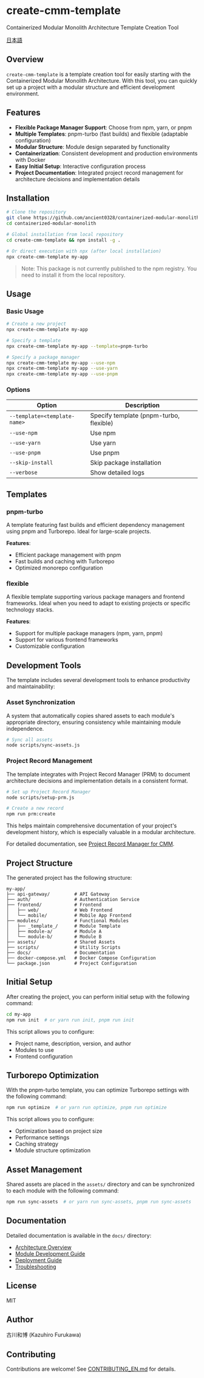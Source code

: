 # create-cmm-template

Containerized Modular Monolith Architecture Template Creation Tool

[日本語](./README_ja.md)

## Overview

`create-cmm-template` is a template creation tool for easily starting with the Containerized Modular Monolith Architecture. With this tool, you can quickly set up a project with a modular structure and efficient development environment.

## Features

- **Flexible Package Manager Support**: Choose from npm, yarn, or pnpm
- **Multiple Templates**: pnpm-turbo (fast builds) and flexible (adaptable configuration)
- **Modular Structure**: Module design separated by functionality
- **Containerization**: Consistent development and production environments with Docker
- **Easy Initial Setup**: Interactive configuration process
- **Project Documentation**: Integrated project record management for architecture decisions and implementation details

## Installation

```bash
# Clone the repository
git clone https://github.com/ancient0328/containerized-modular-monolith.git
cd containerized-modular-monolith

# Global installation from local repository
cd create-cmm-template && npm install -g .

# Or direct execution with npx (after local installation)
npx create-cmm-template my-app
```

> Note: This package is not currently published to the npm registry. You need to install it from the local repository.

## Usage

### Basic Usage

```bash
# Create a new project
npx create-cmm-template my-app

# Specify a template
npx create-cmm-template my-app --template=pnpm-turbo

# Specify a package manager
npx create-cmm-template my-app --use-npm
npx create-cmm-template my-app --use-yarn
npx create-cmm-template my-app --use-pnpm
```

### Options

| Option | Description |
|--------|-------------|
| `--template=<template-name>` | Specify template (pnpm-turbo, flexible) |
| `--use-npm` | Use npm |
| `--use-yarn` | Use yarn |
| `--use-pnpm` | Use pnpm |
| `--skip-install` | Skip package installation |
| `--verbose` | Show detailed logs |

## Templates

### pnpm-turbo

A template featuring fast builds and efficient dependency management using pnpm and Turborepo. Ideal for large-scale projects.

**Features**:
- Efficient package management with pnpm
- Fast builds and caching with Turborepo
- Optimized monorepo configuration

### flexible

A flexible template supporting various package managers and frontend frameworks. Ideal when you need to adapt to existing projects or specific technology stacks.

**Features**:
- Support for multiple package managers (npm, yarn, pnpm)
- Support for various frontend frameworks
- Customizable configuration

## Development Tools

The template includes several development tools to enhance productivity and maintainability:

### Asset Synchronization

A system that automatically copies shared assets to each module's appropriate directory, ensuring consistency while maintaining module independence.

```bash
# Sync all assets
node scripts/sync-assets.js
```

### Project Record Management

The template integrates with Project Record Manager (PRM) to document architecture decisions and implementation details in a consistent format.

```bash
# Set up Project Record Manager
node scripts/setup-prm.js

# Create a new record
npm run prm:create
```

This helps maintain comprehensive documentation of your project's development history, which is especially valuable in a modular architecture.

For detailed documentation, see [Project Record Manager for CMM](../documents/tools/project-record-manager_en.md).

## Project Structure

The generated project has the following structure:

```
my-app/
├── api-gateway/         # API Gateway
├── auth/                # Authentication Service
├── frontend/            # Frontend
│   ├── web/             # Web Frontend
│   └── mobile/          # Mobile App Frontend
├── modules/             # Functional Modules
│   ├── _template_/      # Module Template
│   ├── module-a/        # Module A
│   └── module-b/        # Module B
├── assets/              # Shared Assets
├── scripts/             # Utility Scripts
├── docs/                # Documentation
├── docker-compose.yml   # Docker Compose Configuration
└── package.json         # Project Configuration
```

## Initial Setup

After creating the project, you can perform initial setup with the following command:

```bash
cd my-app
npm run init  # or yarn run init, pnpm run init
```

This script allows you to configure:
- Project name, description, version, and author
- Modules to use
- Frontend configuration

## Turborepo Optimization

With the pnpm-turbo template, you can optimize Turborepo settings with the following command:

```bash
npm run optimize  # or yarn run optimize, pnpm run optimize
```

This script allows you to configure:
- Optimization based on project size
- Performance settings
- Caching strategy
- Module structure optimization

## Asset Management

Shared assets are placed in the `assets/` directory and can be synchronized to each module with the following command:

```bash
npm run sync-assets  # or yarn run sync-assets, pnpm run sync-assets
```

## Documentation

Detailed documentation is available in the `docs/` directory:

- [Architecture Overview](./docs/architecture.md)
- [Module Development Guide](./docs/module-development.md)
- [Deployment Guide](./docs/deployment.md)
- [Troubleshooting](./docs/troubleshooting.md)

## License

MIT

## Author

古川和博 (Kazuhiro Furukawa)

## Contributing

Contributions are welcome! See [CONTRIBUTING_EN.md](./CONTRIBUTING_EN.md) for details.
